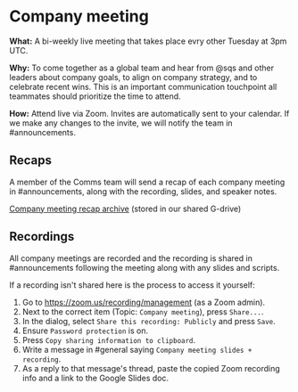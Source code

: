 # Company meeting

**What:** A bi-weekly live meeting that takes place evry other Tuesday at 3pm UTC.

**Why:** To come together as a global team and hear from @sqs and other leaders about company goals, to align on company strategy, and to celebrate recent wins. This is an important communication touchpoint all teammates should prioritize the time to attend.

**How:** Attend live via Zoom. Invites are automatically sent to your calendar. If we make any changes to the invite, we will notify the team in #announcements.

## Recaps

A member of the Comms team will send a recap of each company meeting in #announcements, along with the recording, slides, and speaker notes.

[Company meeting recap archive](https://drive.google.com/drive/folders/1rLAQogq4TVuVDWzfOWWs8ru-qhIvcbII?usp=share_link) (stored in our shared G-drive)

## Recordings

All company meetings are recorded and the recording is shared in #announcements following the meeting along with any slides and scripts.

If a recording isn't shared here is the process to access it yourself:

1. Go to https://zoom.us/recording/management (as a Zoom admin).
1. Next to the correct item (Topic: `Company meeting`), press `Share...`.
1. In the dialog, select `Share this recording: Publicly` and press `Save`.
1. Ensure `Password protection` is on.
1. Press `Copy sharing information to clipboard`.
1. Write a message in #general saying `Company meeting slides + recording`.
1. As a reply to that message's thread, paste the copied Zoom recording info and a link to the Google Slides doc.
